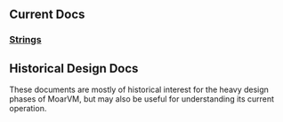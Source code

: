 ## Current Docs

### [Strings](strings.asciidoc)
## Historical Design Docs

These documents are mostly of historical interest for the heavy design phases
of MoarVM, but may also be useful for understanding its current operation.
